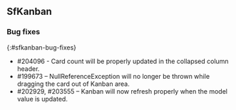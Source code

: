 ## SfKanban  
 
 
### Bug fixes
{:#sfkanban-bug-fixes}
 
* \#204096  - Card count will be properly updated in the collapsed column header.
* \#199673 – NullReferenceException will no longer be thrown while dragging the card out of Kanban area.
* \#202929, #203555 – Kanban will now refresh properly when the model value is updated.
